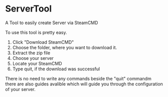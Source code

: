 # ServerTool
A Tool to easily create Server via SteamCMD

To use this tool is pretty easy.

1. Click "Download SteamCMD"
2. Choose the folder, where you want to download it.
3. Extract the zip file
4. Choose your server
5. Locate your SteamCMD
6. Type quit, if the download was successful

There is no need to write any commands beside the "quit" commandm there are also guides avalible which will guide you
through the configuration of your server.
